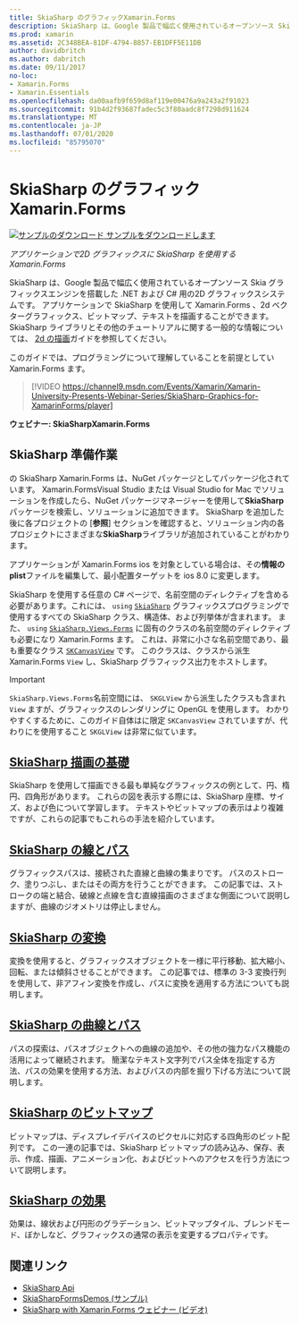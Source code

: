 ```yaml
---
title: SkiaSharp のグラフィックXamarin.Forms
description: SkiaSharp は、Google 製品で幅広く使用されているオープンソース Skia グラフィックスエンジンを搭載した .NET および C# 用の2D グラフィックスシステムです。 このガイドでは、アプリケーションで SkiaSharp を2D グラフィックスに使用する方法について説明し Xamarin.Forms ます。
ms.prod: xamarin
ms.assetid: 2C348BEA-81DF-4794-8857-EB1DFF5E11DB
author: davidbritch
ms.author: dabritch
ms.date: 09/11/2017
no-loc:
- Xamarin.Forms
- Xamarin.Essentials
ms.openlocfilehash: da00aafb9f659d8af119e00476a9a243a2f91023
ms.sourcegitcommit: 91b4d2f93687fadec5c3f80aadc8f7298d911624
ms.translationtype: MT
ms.contentlocale: ja-JP
ms.lasthandoff: 07/01/2020
ms.locfileid: "85795070"
---
```

# <a name="skiasharp-graphics-in-xamarinforms"></a>SkiaSharp のグラフィックXamarin.Forms

[![サンプルのダウンロード](~/media/shared/download.png) サンプルをダウンロードします](https://docs.microsoft.com/samples/xamarin/xamarin-forms-samples/skiasharpforms-demos)

_アプリケーションで2D グラフィックスに SkiaSharp を使用する Xamarin.Forms_

SkiaSharp は、Google 製品で幅広く使用されているオープンソース Skia グラフィックスエンジンを搭載した .NET および C# 用の2D グラフィックスシステムです。 アプリケーションで SkiaSharp を使用して Xamarin.Forms 、2d ベクターグラフィックス、ビットマップ、テキストを描画することができます。 SkiaSharp ライブラリとその他のチュートリアルに関する一般的な情報については、 [2d の描画](~/graphics-games/skiasharp/index.md)ガイドを参照してください。

このガイドでは、プログラミングについて理解していることを前提としてい Xamarin.Forms ます。

> [!VIDEO https://channel9.msdn.com/Events/Xamarin/Xamarin-University-Presents-Webinar-Series/SkiaSharp-Graphics-for-XamarinForms/player]

**ウェビナー: SkiaSharpXamarin.Forms**

## <a name="skiasharp-preliminaries"></a>SkiaSharp 準備作業

の SkiaSharp Xamarin.Forms は、NuGet パッケージとしてパッケージ化されています。 Xamarin.FormsVisual Studio または Visual Studio for Mac でソリューションを作成したら、NuGet パッケージマネージャーを使用して**SkiaSharp**パッケージを検索し、ソリューションに追加できます。 SkiaSharp を追加した後に各プロジェクトの [**参照**] セクションを確認すると、ソリューション内の各プロジェクトにさまざまな**SkiaSharp**ライブラリが追加されていることがわかります。

アプリケーションが Xamarin.Forms ios を対象としている場合は、その**情報の plist**ファイルを編集して、最小配置ターゲットを ios 8.0 に変更します。

SkiaSharp を使用する任意の C# ページで、名前空間のディレクティブを含める必要があります。これには、 `using` [`SkiaSharp`](xref:SkiaSharp) グラフィックスプログラミングで使用するすべての SkiaSharp クラス、構造体、および列挙体が含まれます。 また、 `using` [`SkiaSharp.Views.Forms`](xref:SkiaSharp.Views.Forms) に固有のクラスの名前空間のディレクティブも必要になり Xamarin.Forms ます。 これは、非常に小さな名前空間であり、最も重要なクラス [`SKCanvasView`](xref:SkiaSharp.Views.Forms.SKCanvasView) です。 このクラスは、クラスから派生 Xamarin.Forms `View` し、SkiaSharp グラフィックス出力をホストします。

> [!IMPORTANT]
> `SkiaSharp.Views.Forms`名前空間には、 `SKGLView` から派生したクラスも含まれ `View` ますが、グラフィックスのレンダリングに OpenGL を使用します。 わかりやすくするために、このガイド自体はに限定 `SKCanvasView` されていますが、代わりにを使用すること `SKGLView` は非常に似ています。

## <a name="skiasharp-drawing-basics"></a>[SkiaSharp 描画の基礎](basics/index.md)

SkiaSharp を使用して描画できる最も単純なグラフィックスの例として、円、楕円、四角形があります。 これらの図を表示する際には、SkiaSharp 座標、サイズ、および色について学習します。 テキストやビットマップの表示はより複雑ですが、これらの記事でもこれらの手法を紹介しています。

## <a name="skiasharp-lines-and-paths"></a>[SkiaSharp の線とパス](paths/index.md)

グラフィックスパスは、接続された直線と曲線の集まりです。 パスのストローク、塗りつぶし、またはその両方を行うことができます。 この記事では、ストロークの端と結合、破線と点線を含む直線描画のさまざまな側面について説明しますが、曲線のジオメトリは停止しません。

## <a name="skiasharp-transforms"></a>[SkiaSharp の変換](transforms/index.md)

変換を使用すると、グラフィックスオブジェクトを一様に平行移動、拡大縮小、回転、または傾斜させることができます。 この記事では、標準の 3-3 変換行列を使用して、非アフィン変換を作成し、パスに変換を適用する方法についても説明します。

## <a name="skiasharp-curves-and-paths"></a>[SkiaSharp の曲線とパス](curves/index.md)

パスの探索は、パスオブジェクトへの曲線の追加や、その他の強力なパス機能の活用によって継続されます。 簡潔なテキスト文字列でパス全体を指定する方法、パスの効果を使用する方法、およびパスの内部を掘り下げる方法について説明します。

## <a name="skiasharp-bitmaps"></a>[SkiaSharp のビットマップ](bitmaps/index.md)

ビットマップは、ディスプレイデバイスのピクセルに対応する四角形のビット配列です。 この一連の記事では、SkiaSharp ビットマップの読み込み、保存、表示、作成、描画、アニメーション化、およびビットへのアクセスを行う方法について説明します。

## <a name="skiasharp-effects"></a>[SkiaSharp の効果](effects/index.md)

効果は、線状および円形のグラデーション、ビットマップタイル、ブレンドモード、ぼかしなど、グラフィックスの通常の表示を変更するプロパティです。

## <a name="related-links"></a>関連リンク

- [SkiaSharp Api](https://docs.microsoft.com/dotnet/api/skiasharp)
- [SkiaSharpFormsDemos (サンプル)](https://docs.microsoft.com/samples/xamarin/xamarin-forms-samples/skiasharpforms-demos)
- [SkiaSharp with Xamarin.Forms ウェビナー (ビデオ)](https://channel9.msdn.com/Events/Xamarin/Xamarin-University-Presents-Webinar-Series/SkiaSharp-Graphics-for-XamarinForms)
